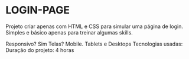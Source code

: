 # LOGIN-PAGE

  Projeto criar apenas com HTML e CSS para simular uma página de login. Simples e básico apenas para treinar algumas skills.
  
Responsivo? Sim
Telas? Mobile. Tablets e Desktops
Tecnologias usadas:
Duração do projeto: 4 horas
